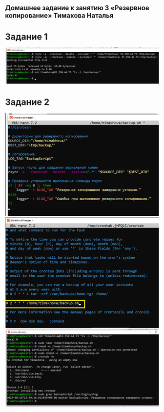## Домашнее задание к занятию 3 «Резервное копирование» Тимахова Наталья

# Задание 1

![done](https://github.com/timakhova/backup/blob/main/1-%D0%B2%D1%8B%D0%BF%D0%BE%D0%BB%D0%BD.%D0%BA%D0%BE%D0%BC%D0%B0%D0%BD%D0%B4%D1%8B.png)

# Задание 2

![backupskript](https://github.com/timakhova/backup/blob/main/2-1backupscript.png)
![cronjob](https://github.com/timakhova/backup/blob/main/2-2cronjob.png)
![backupdone](https://github.com/timakhova/backup/blob/main/2-3backupdone.png)
